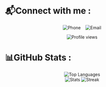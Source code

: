 # 📬Connect with me :

<p align="center">
  <a href="tel:+919424998906" style="text-decoration:none;">
    <img src="https://img.shields.io/badge/Phone-9424998906-blue?style=for-the-badge&logo=phone&logoColor=white" alt="Phone">
  </a>
  &nbsp;&nbsp;
  <a href="mailto:danishali9575@gmail.com" style="text-decoration:none;">
    <img src="https://img.shields.io/badge/Email-danishali9575%40gmail.com-red?style=for-the-badge&logo=gmail&logoColor=white" alt="Email">
  </a>
</p>

<p align="center">
  <img src="https://komarev.com/ghpvc/?username=BigAchiever&label=Profile%20views&color=0e75b6&style=flat-square" alt="Profile views" />
</p>


# 📊GitHub Stats :
<div align="center">
  
 <img src="https://github-readme-stats.vercel.app/api/top-langs/?username=BigAchiever&theme=midnight-purple&hide_border=true&include_all_commits=false&count_private=false&layout=compact" alt="Top Languages" /></br>
  <img src="https://github-readme-stats.vercel.app/api?username=BigAchiever&theme=midnight-purple&hide_border=true&include_all_commits=false&count_private=false" alt="Stats" />
  <img src="https://github-readme-streak-stats.herokuapp.com/?user=BigAchiever&theme=midnight-purple&hide_border=true" alt="Streak" />
 
</div>


